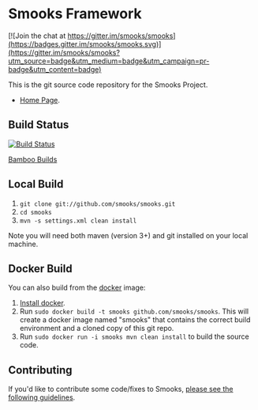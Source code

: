 # Smooks Framework

[![Join the chat at https://gitter.im/smooks/smooks](https://badges.gitter.im/smooks/smooks.svg)](https://gitter.im/smooks/smooks?utm_source=badge&utm_medium=badge&utm_campaign=pr-badge&utm_content=badge)

This is the git source code repository for the Smooks Project.

* [Home Page][1].

## Build Status

[![Build Status](https://travis-ci.org/smooks/smooks.svg?branch=master)](https://travis-ci.org/smooks/smooks)

[Bamboo Builds][3]

## Local Build

1.  `git clone git://github.com/smooks/smooks.git`
2.  `cd smooks`
3.  `mvn -s settings.xml clean install`

Note you will need both maven (version 3+) and git installed on your local machine. 

## Docker Build

You can also build from the [docker](https://www.docker.io) image:

1. [Install docker](https://www.docker.io/gettingstarted/).
2. Run `sudo docker build -t smooks github.com/smooks/smooks`.  This will create a docker image named "smooks" that contains the correct build environment and a cloned copy of this git repo.
3. Run `sudo docker run -i smooks mvn clean install` to build the source code.

## Contributing

If you'd like to contribute some code/fixes to Smooks, [please see the following guidelines][2].

[1]: http://www.smooks.org
[2]: http://www.smooks.org/mediawiki/index.php?title=Code_Contribution_Guide
[3]: https://bamboo-ci.codehaus.org/browse/MILYN
